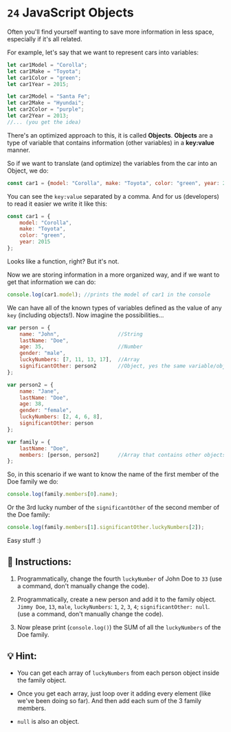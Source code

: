 # `24` JavaScript Objects 

Often you'll find yourself wanting to save more information in less space, especially if it's all related. 

For example, let's say that we want to represent cars into variables:

```js
let car1Model = "Corolla";
let car1Make = "Toyota";
let car1Color = "green";
let car1Year = 2015;

let car2Model = "Santa Fe";
let car2Make = "Hyundai";
let car2Color = "purple";
let car2Year = 2013;
//... (you get the idea)
```

There's an optimized approach to this, it is called **Objects**. **Objects** are a type of variable that contains information (other variables) in a **key:value** manner.

So if we want to translate (and optimize) the variables from the car into an Object, we do:

```js
const car1 = {model: "Corolla", make: "Toyota", color: "green", year: 2015};
```

You can see the `key:value` separated by a comma. And for us (developers) to read it easier we write it like this:

```js
const car1 = {
    model: "Corolla", 
    make: "Toyota", 
    color: "green",  
    year: 2015
};
```

Looks like a function, right? But it's not.

Now we are storing information in a more organized way, and if we want to get that information we can do:

```js
console.log(car1.model); //prints the model of car1 in the console
```

We can have all of the known types of variables defined as the value of any `key` (including objects!). Now imagine the possibilities...

```js
var person = {
    name: "John",                   //String
    lastName: "Doe",
    age: 35,                        //Number
    gender: "male",
    luckyNumbers: [7, 11, 13, 17],  //Array
    significantOther: person2       //Object, yes the same variable/object defined after
};

var person2 = {
    name: "Jane",
    lastName: "Doe",
    age: 38,
    gender: "female",
    luckyNumbers: [2, 4, 6, 8],
    significantOther: person
};

var family = {
    lastName: "Doe",
    members: [person, person2]      //Array that contains other objects
};
```

So, in this scenario if we want to know the name of the first member of the Doe family we do:

```js
console.log(family.members[0].name);
```

Or the 3rd lucky number of the `significantOther` of the second member of the Doe family:

```js
console.log(family.members[1].significantOther.luckyNumbers[2]);
```

Easy stuff :)

## 📝 Instructions:

1. Programmatically, change the fourth `luckyNumber` of John Doe to `33` (use a command, don't manually change the code).

2. Programmatically, create a new person and add it to the family object. `Jimmy Doe`, `13`, `male`, `luckyNumbers`: `1`, `2`, `3`, `4`; `significantOther: null`. (use a command, don't manually change the code).

3. Now please print (`console.log()`) the SUM of all the `luckyNumbers` of the Doe family.

## 💡 Hint:

+ You can get each array of `luckyNumbers` from each person object inside the family object.

+ Once you get each array, just loop over it adding every element (like we've been doing so far). And then add each sum of the 3 family members.

+ `null` is also an object.
